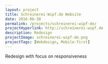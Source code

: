 ```yaml
---
layout: project
title: Schreinerei-Wipf.de Website
date: 2016-06-30
permalink: /projects/schreinerei-wipf-de/
projectHyperlink: http://schreinerei-wipf.de
description: Redesign
projectImage: schreinerei-wipf-de.png
projectTags: [Webdesign, Mobile-first]
---
```


Redesign with focus on responsiveness
